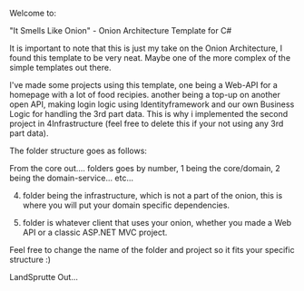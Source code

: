Welcome to:

"It Smells Like Onion" - Onion Architecture Template for C#

It is important to note that this is just my take on the Onion Architecture,
I found this template to be very neat. Maybe one of the more complex of the simple templates out there.

I've made some projects using this template, one being a Web-API for a homepage with a lot of food recipies.
another being a top-up on another open API, making login logic using Identityframework and our own Business Logic for handling the 3rd part data.
This is why i implemented the second project in 4Infrastructure (feel free to delete this if your not using any 3rd part data). 

The folder structure goes as follows:

From the core out.... folders goes by number, 1 being the core/domain, 2 being the domain-service... etc...

4. folder being the infrastructure, which is not a part of the onion, this is where you will put your domain specific dependencies.

5. folder is whatever client that uses your onion, whether you made a Web API or a classic ASP.NET MVC project.

Feel free to change the name of the folder and project so it fits your specific structure :)


LandSprutte Out...